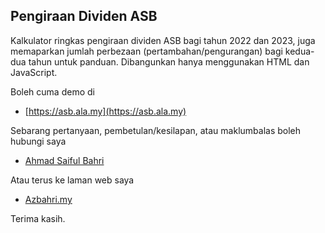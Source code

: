 ## Pengiraan Dividen ASB

Kalkulator ringkas pengiraan dividen ASB bagi tahun 2022 dan 2023, juga memaparkan jumlah perbezaan (pertambahan/pengurangan) bagi kedua-dua tahun untuk panduan. Dibangunkan hanya menggunakan HTML dan JavaScript.

Boleh cuma demo di

- [https://asb.ala.my](https://asb.ala.my)

Sebarang pertanyaan, pembetulan/kesilapan, atau maklumbalas boleh hubungi saya

- [Ahmad Saiful Bahri](https://facebook.com/asbahri)

Atau terus ke laman web saya

- [Azbahri.my](https://azbahri.my)

Terima kasih.
